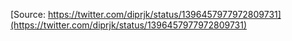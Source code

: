 [Source: https://twitter.com/diprjk/status/1396457977972809731](https://twitter.com/diprjk/status/1396457977972809731)